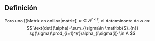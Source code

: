 
## Definición

Para una [[Matriz en anillos|matriz]] $\alpha \in A^{r\times r}$, el determinante de $\alpha$ es:
$$
\text{det}(\alpha)=\sum_{\sigma\in \mathbb{S}_{n}} sg(\sigma)\prod_{i=1}^{r}\alpha_{i\sigma(i)} \in A
$$
